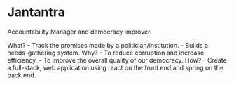 # Jantantra
Accountability Manager and democracy improver.

What?
    - Track the promises made by a politician/institution.
    - Builds a needs-gathering system.
Why?
    - To reduce corruption and increase efficiency.
    - To improve the overall quality of our democracy.
How?
    - Create a full-stack, web application using react on the front end and spring on the back end.

